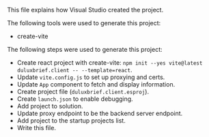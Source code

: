 This file explains how Visual Studio created the project.

The following tools were used to generate this project:
- create-vite

The following steps were used to generate this project:
- Create react project with create-vite: `npm init --yes vite@latest duluxbrief.client -- --template=react`.
- Update `vite.config.js` to set up proxying and certs.
- Update `App` component to fetch and display information.
- Create project file (`duluxbrief.client.esproj`).
- Create `launch.json` to enable debugging.
- Add project to solution.
- Update proxy endpoint to be the backend server endpoint.
- Add project to the startup projects list.
- Write this file.
